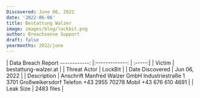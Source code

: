 ```yaml
---
Discovered: June 06, 2022
date: '2022-06-06'
title: Bestattung Walzer
image: images/blog/lockbit.png
author: Breachsense Support
draft: false
yearmonths: 2022/june
---
```



| Data Breach Report
------------:   |:-------------:    | :-----:|
| Victim    | bestattung-walzer.at      | 
| Threat Actor    | LockBit      | 
| Date Discovered    | Jun 06, 2022      | 
| Description    | Anschrift Manfred Walzer GmbH Industriestraße 1 3701 Großweikersdorf Telefon +43 2955 70278 Mobil +43 676 610 4691       | 
| Leak Size    | 2483 files     | 


